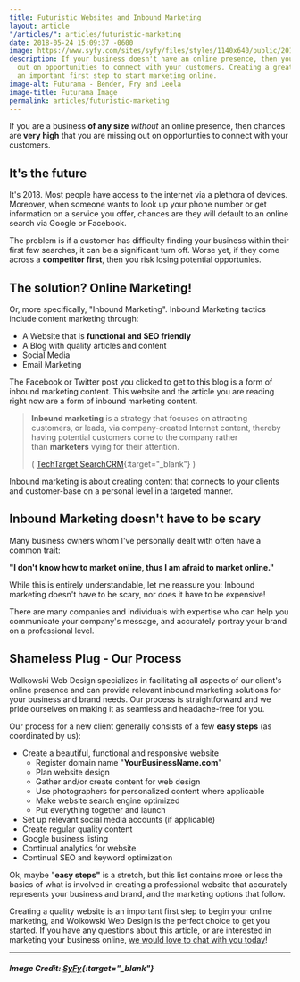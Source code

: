 ```yaml
---
title: Futuristic Websites and Inbound Marketing
layout: article
"/articles/": articles/futuristic-marketing
date: 2018-05-24 15:09:37 -0600
image: https://www.syfy.com/sites/syfy/files/styles/1140x640/public/2017/10/futurama-mobile-game.jpg?itok=onFOS2mk
description: If your business doesn't have an online presence, then you are missing
  out on opportunities to connect with your customers. Creating a great website is
  an important first step to start marketing online.
image-alt: Futurama - Bender, Fry and Leela
image-title: Futurama Image
permalink: articles/futuristic-marketing
---
```

If you are a business **of any size** _without_ an online presence, then chances are **very high** that you are missing out on opportunties to connect with your customers.

## It's the future

It's 2018. Most people have access to the internet via a plethora of devices. Moreover, when someone wants to look up your phone number or get information on a service you offer, chances are they will default to an online search via Google or Facebook.

The problem is if a customer has difficulty finding your business within their first few searches, it can be a significant turn off. Worse yet, if they come across a **competitor first**, then you risk losing potential opportunies.

## The solution? Online Marketing!

Or, more specifically, "Inbound Marketing". Inbound Marketing tactics include content marketing through:

* A Website that is **functional and SEO friendly**
* A Blog with quality articles and content
* Social Media
* Email Marketing

The Facebook or Twitter post you clicked to get to this blog is a form of inbound marketing content. This website and the article you are reading right now are a form of inbound marketing content.

> **Inbound marketing** is a strategy that focuses on attracting customers, or leads, via company-created Internet content, thereby having potential customers come to the company rather than **marketers** vying for their attention.
>
> \( [TechTarget SearchCRM](https://searchcrm.techtarget.com/definition/inbound-marketing "Inbound Marketing Description"){:target="_blank"} )

Inbound marketing is about creating content that connects to your clients and customer-base on a personal level in a targeted manner.

## Inbound Marketing doesn't have to be scary

Many business owners whom I've personally dealt with often have a common trait:

**"I don't know how to market online, thus I am afraid to market online."**

While this is entirely understandable, let me reassure you: Inbound marketing doesn't have to be scary, nor does it have to be expensive!

There are many companies and individuals with expertise who can help you communicate your company's message, and accurately portray your brand on a professional level.

## Shameless Plug - Our Process

Wolkowski Web Design specializes in facilitating all aspects of our client's online presence and can provide relevant inbound marketing solutions for your business and brand needs. Our process is straightforward and we pride ourselves on making it as seamless and headache-free for you.

Our process for a new client generally consists of a few **easy steps** (as coordinated by us):

* Create a beautiful, functional and responsive website
  * Register domain name "**YourBusinessName.com**"
  * Plan website design
  * Gather and/or create content for web design
  * Use photographers for personalized content where applicable
  * Make website search engine optimized
  * Put everything together and launch
* Set up relevant social media accounts (if applicable)
* Create regular quality content
* Google business listing
* Continual analytics for website
* Continual SEO and keyword optimization

Ok, maybe "**easy steps"** is a stretch, but this list contains more or less the basics of what is involved in creating a professional website that accurately represents your business and brand, and the marketing options that follow.

Creating a quality website is an important first step to begin your online marketing, and Wolkowski Web Design is the perfect choice to get you started. If you have any questions about this article, or are interested in marketing your business online, [we would love to chat with you today](/#contact "contact us")!

<hr>

##### Image Credit: [SyFy](http://www.syfy.com/futurama){:target="_blank"}